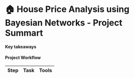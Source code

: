 # 🏠 House Price Analysis using Bayesian Networks - Project Summart
#### Key takeaways

#### Project Workflow
|Step| Task | Tools|
|---|---|---|



